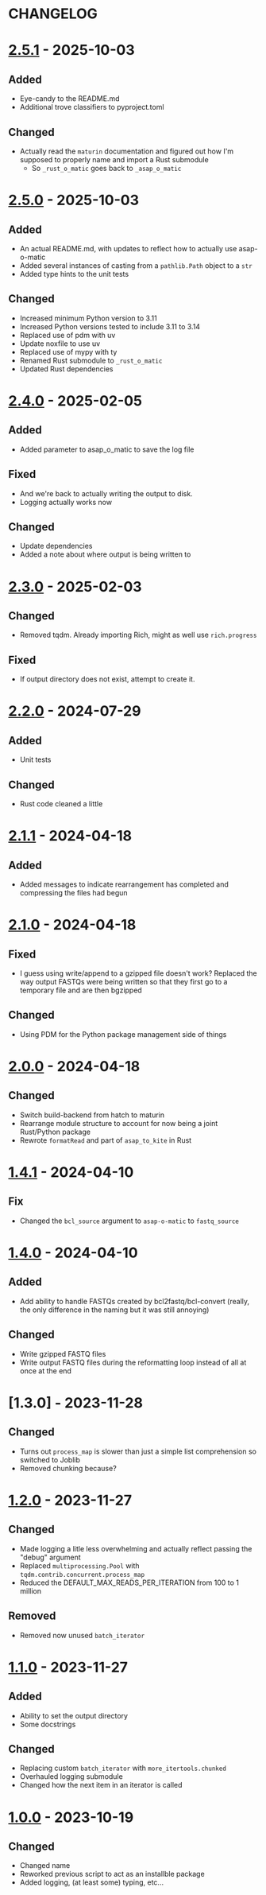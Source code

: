 # CHANGELOG

# [2.5.1] - 2025-10-03

## Added

- Eye-candy to the README.md
- Additional trove classifiers to pyproject.toml

## Changed

- Actually read the `maturin` documentation and figured out how I'm supposed to properly name and import
    a Rust submodule
    - So `_rust_o_matic` goes back to `_asap_o_matic`

# [2.5.0] - 2025-10-03

## Added

- An actual README.md, with updates to reflect how to actually use asap-o-matic
- Added several instances of casting from a `pathlib.Path` object to a `str`
- Added type hints to the unit tests

## Changed

- Increased minimum Python version to 3.11
- Increased Python versions tested to include 3.11 to 3.14
- Replaced use of pdm with uv
- Update noxfile to use uv
- Replaced use of mypy with ty
- Renamed Rust submodule to `_rust_o_matic`
- Updated Rust dependencies

# [2.4.0] - 2025-02-05

## Added

- Added parameter to asap_o_matic to save the log file

## Fixed

- And we're back to actually writing the output to disk.
- Logging actually works now

## Changed

- Update dependencies
- Added a note about where output is being written to

# [2.3.0] - 2025-02-03

## Changed

- Removed tqdm.  Already importing Rich, might as well use `rich.progress`

## Fixed

- If output directory does not exist, attempt to create it.

# [2.2.0] - 2024-07-29

## Added

- Unit tests

## Changed

- Rust code cleaned a little


# [2.1.1] - 2024-04-18

## Added

- Added messages to indicate rearrangement has completed and compressing the files had begun

# [2.1.0] - 2024-04-18

## Fixed

- I guess using write/append to a gzipped file doesn't work? Replaced the way output FASTQs were being written
so that they first go to a temporary file and are then bgzipped

## Changed

- Using PDM for the Python package management side of things

# [2.0.0] - 2024-04-18

## Changed

- Switch build-backend from hatch to maturin
- Rearrange module structure to account for now being a joint Rust/Python package
- Rewrote `formatRead` and part of `asap_to_kite` in Rust

# [1.4.1] - 2024-04-10

## Fix

- Changed the `bcl_source` argument to `asap-o-matic` to `fastq_source`

# [1.4.0] - 2024-04-10

## Added

- Add ability to handle FASTQs created by bcl2fastq/bcl-convert (really, the only difference in the naming but it was
still annoying)

## Changed

- Write gzipped FASTQ files
- Write output FASTQ files during the reformatting loop instead of all at once at the end

# [1.3.0] - 2023-11-28

## Changed

- Turns out `process_map` is slower than just a simple list comprehension so switched to Joblib
- Removed chunking because?

# [1.2.0] - 2023-11-27

## Changed

- Made logging a litle less overwhelming and actually reflect passing the "debug" argument
- Replaced `multiprocessing.Pool` with `tqdm.contrib.concurrent.process_map`
- Reduced the DEFAULT_MAX_READS_PER_ITERATION from 100 to 1 million

## Removed

- Removed now unused `batch_iterator`

# [1.1.0] - 2023-11-27

## Added

- Ability to set the output directory
- Some docstrings

## Changed

- Replacing custom `batch_iterator` with `more_itertools.chunked`
- Overhauled logging submodule
- Changed how the next item in an iterator is called

# [1.0.0] - 2023-10-19

## Changed

- Changed name
- Reworked previous script to act as an installble package
- Added logging, (at least some) typing, etc...

[2.5.1]: https://github.com/milescsmith/asap_o_matic/compare/2.5.0..2.5.1
[2.5.0]: https://github.com/milescsmith/asap_o_matic/compare/2.4.0..2.5.0
[2.4.0]: https://github.com/milescsmith/asap_o_matic/compare/2.3.0..2.4.0
[2.3.0]: https://github.com/milescsmith/asap_o_matic/compare/2.2.0..2.3.0
[2.2.0]: https://github.com/milescsmith/asap_o_matic/compare/2.1.1..2.2.0
[2.1.1]: https://github.com/milescsmith/asap_o_matic/compare/2.1.0..2.1.1
[2.1.0]: https://github.com/milescsmith/asap_o_matic/compare/2.0.0..2.1.0
[2.0.0]: https://github.com/milescsmith/asap_o_matic/compare/1.4.1..2.0.0
[1.4.1]: https://github.com/milescsmith/asap_o_matic/compare/1.4.0..1.4.1
[1.4.0]: https://github.com/milescsmith/asap_o_matic/compare/1.3.0..1.4.0
[1.2.0]: https://github.com/milescsmith/asap_o_matic/compare/1.2.0..1.3.0
[1.2.0]: https://github.com/milescsmith/asap_o_matic/compare/1.1.0..1.2.0
[1.1.0]: https://github.com/milescsmith/asap_o_matic/compare/1.0.0..1.1.0
[1.0.0]: https://github.com/milescsmith/asap_o_matic/releases/tag/1.0.0
